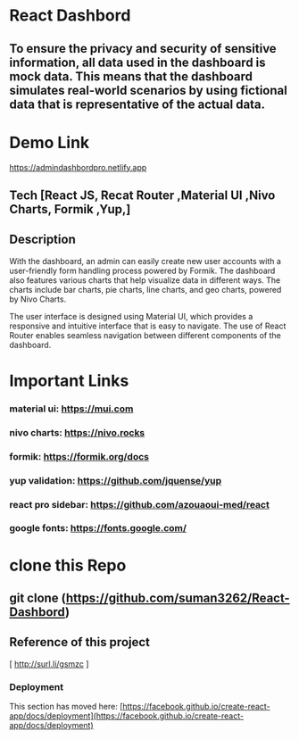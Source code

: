 # React Dashbord

## To ensure the privacy and security of sensitive information, all data used in the dashboard is mock data. This means that the dashboard simulates real-world scenarios by using fictional data that is representative of the actual data.

# Demo Link
https://admindashbordpro.netlify.app

## Tech [React JS, Recat Router ,Material UI ,Nivo Charts, Formik ,Yup,]

## Description
With the dashboard, an admin can easily create new user accounts with a user-friendly form handling process powered by Formik. The dashboard also features various charts that help visualize data in different ways. The charts include bar charts, pie charts, line charts, and geo charts, powered by Nivo Charts.

The user interface is designed using Material UI, which provides a responsive and intuitive interface that is easy to navigate. The use of React Router enables seamless navigation between different components of the dashboard.

# Important Links
### material ui: https://mui.com
### nivo charts: https://nivo.rocks
### formik: https://formik.org/docs
### yup validation: https://github.com/jquense/yup
### react pro sidebar: https://github.com/azouaoui-med/react
### google fonts: https://fonts.google.com/



# clone this Repo
## git clone (https://github.com/suman3262/React-Dashbord)

## Reference of this project 
[ http://surl.li/gsmzc ]







### Deployment

This section has moved here: [https://facebook.github.io/create-react-app/docs/deployment](https://facebook.github.io/create-react-app/docs/deployment)

